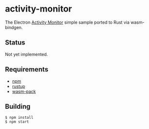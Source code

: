 # activity-monitor

The Electron [Activity Monitor](https://github.com/electron/simple-samples/tree/master/activity-monitor) simple sample ported to Rust via wasm-bindgen.

## Status

Not yet implemented.

## Requirements

- [npm](https://nodejs.org/en/download/)
- [rustup](https://rustup.rs/)
- [wasm-pack](https://rustwasm.github.io/wasm-pack/)

## Building

```
$ npm install
$ npm start
```
